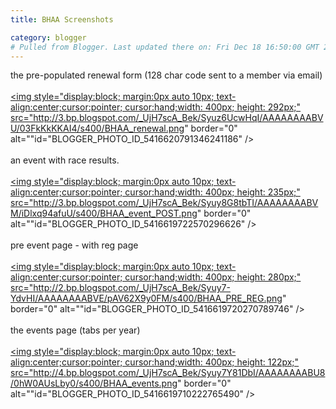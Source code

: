 ```yaml
---
title: BHAA Screenshots

category: blogger
# Pulled from Blogger. Last updated there on: Fri Dec 18 16:50:00 GMT 2009
---
```

the pre-populated renewal form (128 char code sent to a member via email)<br /><br /><a onblur="try {parent.deselectBloggerImageGracefully();} catch(e) {}" href="http://3.bp.blogspot.com/_UjH7scA_Bek/Syuz6UcwHqI/AAAAAAAABVU/03FkKkKKAI4/s1600-h/BHAA_renewal.png"><img style="display:block; margin:0px auto 10px; text-align:center;cursor:pointer; cursor:hand;width: 400px; height: 292px;" src="http://3.bp.blogspot.com/_UjH7scA_Bek/Syuz6UcwHqI/AAAAAAAABVU/03FkKkKKAI4/s400/BHAA_renewal.png" border="0" alt=""id="BLOGGER_PHOTO_ID_5416620791346241186" /></a><br /><br />an event with race results.<br /><br /><a onblur="try {parent.deselectBloggerImageGracefully();} catch(e) {}" href="http://3.bp.blogspot.com/_UjH7scA_Bek/Syuy8G8tbTI/AAAAAAAABVM/iDlxq94afuU/s1600-h/BHAA_event_POST.png"><img style="display:block; margin:0px auto 10px; text-align:center;cursor:pointer; cursor:hand;width: 400px; height: 235px;" src="http://3.bp.blogspot.com/_UjH7scA_Bek/Syuy8G8tbTI/AAAAAAAABVM/iDlxq94afuU/s400/BHAA_event_POST.png" border="0" alt=""id="BLOGGER_PHOTO_ID_5416619722570296626" /></a><br /><br />pre event page - with reg page<br /><br /><a onblur="try {parent.deselectBloggerImageGracefully();} catch(e) {}" href="http://2.bp.blogspot.com/_UjH7scA_Bek/Syuy7-YdvHI/AAAAAAAABVE/pAV62X9y0FM/s1600-h/BHAA_PRE_REG.png"><img style="display:block; margin:0px auto 10px; text-align:center;cursor:pointer; cursor:hand;width: 400px; height: 280px;" src="http://2.bp.blogspot.com/_UjH7scA_Bek/Syuy7-YdvHI/AAAAAAAABVE/pAV62X9y0FM/s400/BHAA_PRE_REG.png" border="0" alt=""id="BLOGGER_PHOTO_ID_5416619720270789746" /></a><br /><br />the events page (tabs per year)<br /><br /><a onblur="try {parent.deselectBloggerImageGracefully();} catch(e) {}" href="http://4.bp.blogspot.com/_UjH7scA_Bek/Syuy7Y81DbI/AAAAAAAABU8/0hW0AUsLby0/s1600-h/BHAA_events.png"><img style="display:block; margin:0px auto 10px; text-align:center;cursor:pointer; cursor:hand;width: 400px; height: 122px;" src="http://4.bp.blogspot.com/_UjH7scA_Bek/Syuy7Y81DbI/AAAAAAAABU8/0hW0AUsLby0/s400/BHAA_events.png" border="0" alt=""id="BLOGGER_PHOTO_ID_5416619710222765490" /></a>
